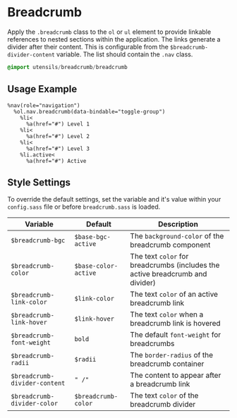 
# Breadcrumb
Apply the `.breadcrumb` class to the `ol` or `ul` element to provide linkable
references to nested sections within the application. The links generate
a divider after their content. This is configurable from the
`$breadcrumb-divider-content` variable. The list should contain the
`.nav` class.

```sass
@import utensils/breadcrumb/breadcrumb
```

## Usage Example

<!--~ markup/breadcrumb.html.haml -->
```haml
%nav(role="navigation")
  %ol.nav.breadcrumb(data-bindable="toggle-group")
    %li<
      %a(href="#") Level 1
    %li<
      %a(href="#") Level 2
    %li<
      %a(href="#") Level 3
    %li.active<
      %a(href="#") Active
```
<!-- end -->

## Style Settings
To override the default settings, set the variable and it's value
within your `config.sass` file or before `breadcrumb.sass` is loaded.

Variable                      | Default              | Description
----------------------------- | -------------------- | -------------------------------------------
`$breadcrumb-bgc`             | `$base-bgc-active`   | The `background-color` of the breadcrumb component
`$breadcrumb-color`           | `$base-color-active` | The text `color` for breadcrumbs (includes the active breadcrumb and divider)
`$breadcrumb-link-color`      | `$link-color`        | The text `color` of an active breadcrumb link
`$breadcrumb-link-hover`      | `$link-hover`        | The text `color` when a breadcrumb link is hovered
`$breadcrumb-font-weight`     | `bold`               | The default `font-weight` for breadcrumbs
`$breadcrumb-radii`           | `$radii`             | The `border-radius` of the breadcrumb container
`$breadcrumb-divider-content` | `" /"`               | The content to appear after a breadcrumb link
`$breadcrumb-divider-color`   | `$breadcrumb-color`  | The text `color` of the breadcrumb divider

